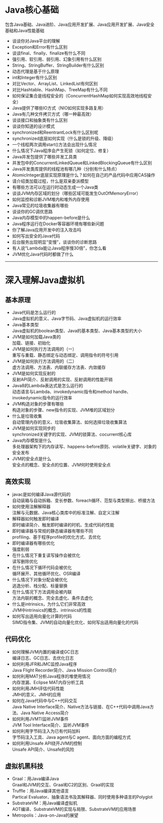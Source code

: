 # Java核心基础
包含Java基础、Java进阶、Java应用开发扩展、Java应用开发扩展、Java安全基础和Java性能基础

*    谈谈你对Java平台的理解
*    Exception和Error有什么区别
*    谈谈final、finally、finalize有什么不同
*    强引用、软引用、弱引用、幻象引用有什么区别
*    String、StringBuffer、StringBuilder有什么区别
*    动态代理是基于什么原理
*    int和Integer有什么区别
*    对比Vector、ArrayList、LinkedList有何区别
*    对比Hashtable、HashMap、TreeMap有什么不同
*    如何保证集合是线程安全的（ConcurrentHashMap如何实现高效地线程安全）
*    Java提供了哪些IO方式（NIO如何实现多路复用）
*    Java有几种文件拷贝方式（哪一种最高效）
*    谈谈接口和抽象类有什么区别
*    谈谈你知道的设计模式
*    synchronized和ReentrantLock有什么区别呢
*    synchronized底层如何实现（什么是锁的升级、降级）
*    一个线程两次调用start()方法会出现什么情况
*    什么情况下Java程序会产生死锁（如何定位、修复）
*    Java并发包提供了哪些并发工具类
*    并发包中的ConcurrentLinkedQueue和LinkedBlockingQueue有什么区别
*    Java并发类库提供的线程池有哪几种（分别有什么特点）
*    AtomicInteger底层实现原理是什么？如何在自己的产品代码中应用CAS操作
*    请介绍类加载过程，什么是双亲委派模型
*    有哪些方法可以在运行时动态生成一个Java类
*    谈谈JVM内存区域的划分（哪些区域可能发生OutOfMemoryError）
*    如何监控和诊断JVM堆内和堆外内存使用
*    Java常见的垃圾收集器有哪些
*    谈谈你的GC调优思路
*    Java内存模型中的happen-before是什么
*    Java程序运行在Docker等容器环境有哪些新问题
*    你了解Java应用开发中的注入攻击吗
*    如何写出安全的Java代码
*    后台服务出现明显“变慢”，谈谈你的诊断思路
*    有人说“Lambda能让Java程序慢30倍”，你怎么看
*    JVM优化Java代码时都做了什么

---
# 深入理解Java虚拟机
## 基本原理
*   Java代码是怎么运行的  
    Java虚拟机的意义、Java字节码、Java虚拟机的运行效率
*   Java基本类型  
    Java虚拟机的boolean类型、Java的基本类型、Java基本类型的大小
*   JVM是如何加载Java类的  
    加载、链接、初始化
*   JVM是如何执行方法调用的（一）  
    重写与重载、静态绑定与动态绑定、调用指令的符号引用
*   JVM是如何执行方法调用的（二）  
    虚方法调用、方法表、内联缓存方法表、内敛缓存
*   JVM是如何实现反射的  
    反射API简介、反射调用的实现、反射调用的性能开销
*   Java8的Lambda表达式是怎么运行的  
    动态语言与Lambda、invokedynamic指令和method handle、invokedynamic指令的运行效率
*   JVM构造对象的步骤有哪些  
    构造对象的步骤、new指令的实现、JVM堆的区域划分
*   什么是垃圾收集  
    自动管理内存的意义、垃圾收集算法、如何选择垃圾收集算法
*   JVM是如何实现同步的  
    synchronized关键字的实现、JVM的锁算法、cocurrent核心库
*   Java内存模型是什么  
    多处理器架构下的内存读写、happens-before原则、volatile关键字、对象的安全发布
*   JVM的安全点是什么  
    安全点的概念、安全点的位置、JVM何时使用安全点


## 高效实现
*   javac是如何编译Java源代码的  
    自动装箱与自动拆箱、变长参数、foreach循环、范型与类型擦出、桥接方法
*   如何使用注解解释器  
    注解与元数据、Java核心类库中的标准注解、自定义注解
*   解释器如何触发即时编译  
    即时编译简介、触发即时编译的时机、生成代码的性能
*   即时编译器与常规的静态编译器有哪些不同  
    profiling、基于程序profile的优化方式、去优化
*   即时编译器有哪些优化  
    强度削弱
*   在什么情况下重复读写操作会被优化  
    读写删除优化
*   在什么情况下循环代码会被优化  
    循环展开、其他循环优化、OSR编译
*   什么情况下对象分配会被优化  
    逃逸分析、栈分配、标量替换
*   在什么情况下方法调用会被内联  
    方法内联的概念、完全去虚化、条件去虚化
*   什么是intrinsics，为什么它们非常高效  
    JVM中intrinsics的概念、intrinsics的性能
*   如何写出适用向量化计算的代码  
    SIMD指令集、JVM的自动向量化优化、如何写出适用向量化的代码


## 代码优化
*   如何理解JVM内置的编译或GC日志  
    编译日志、GC日志、去优化日志
*   如何利用JFR和JMC监控Java程序  
    Java Flight Recorder简介、Java Mission Control简介
*   如何利用MAT分析Java程序的堆使用情况  
    内存泄漏、Eclipse MAT内存分析工具
*   如何利用JMH评估代码性能  
    JMH的意义、JMH的应用
*   如何在Java代码中与C++代码交互  
    Java Native Interface简介、Native方法与链接、在C++代码中调用Java方法、Java Native Access简介
*   如何利用JVMTI监听JVM事件  
    JVM Tool Interface简介、监听JVM事件
*   如何利用字节码注入为已有代码加料  
    字节码注入工具、Java agent与C agent、面向方面的编程方式
*   如何利用Unsafe API绕开JVM的控制  
    Unsafe API简介、Unsafe的风险


## 虚拟机黑科技
*   Graal：用Java编译Java  
    Graal和JVM的交互、Graal和C2的区别、Graal的实现
*   Truffle：用Java编译其他语言  
    Partical Evaluator、抽象语法书及其解释器、同时使用多种语言的Polyglot
*   SubstrateVM：用Java编译虚拟机  
    AOT编译、SubstrateVM的实现与局限、SubstrateVM的应用场景
*   Metropolis：Java-on-Java的展望  